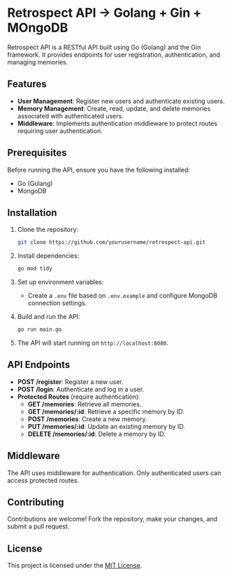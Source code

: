 # Retrospect API -> Golang + Gin + MOngoDB

Retrospect API is a RESTful API built using Go (Golang) and the Gin framework. It provides endpoints for user registration, authentication, and managing memories.

## Features

- **User Management**: Register new users and authenticate existing users.
- **Memory Management**: Create, read, update, and delete memories associated with authenticated users.
- **Middleware**: Implements authentication middleware to protect routes requiring user authentication.

## Prerequisites

Before running the API, ensure you have the following installed:

- Go (Golang)
- MongoDB

## Installation

1. Clone the repository:

   ```bash
   git clone https://github.com/yourusername/retrospect-api.git
   ```

2. Install dependencies:

   ```bash
   go mod tidy
   ```

3. Set up environment variables:

   - Create a `.env` file based on `.env.example` and configure MongoDB connection settings.

4. Build and run the API:

   ```bash
   go run main.go
   ```

5. The API will start running on `http://localhost:8080`.

## API Endpoints

- **POST /register**: Register a new user.
- **POST /login**: Authenticate and log in a user.
- **Protected Routes** (require authentication):
  - **GET /memories**: Retrieve all memories.
  - **GET /memories/:id**: Retrieve a specific memory by ID.
  - **POST /memories**: Create a new memory.
  - **PUT /memories/:id**: Update an existing memory by ID.
  - **DELETE /memories/:id**: Delete a memory by ID.

## Middleware

The API uses middleware for authentication. Only authenticated users can access protected routes.

## Contributing

Contributions are welcome! Fork the repository, make your changes, and submit a pull request.

## License

This project is licensed under the [MIT License](LICENSE).

